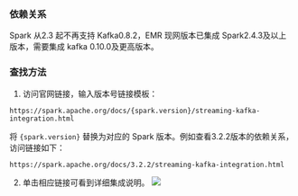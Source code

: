 ### 依赖关系
Spark 从2.3 起不再支持 Kafka0.8.2，EMR 现网版本已集成 Spark2.4.3及以上版本，需要集成 kafka 0.10.0及更高版本。


### 查找方法
1. 访问官网链接，输入版本号链接模板：
```
https://spark.apache.org/docs/{spark.version}/streaming-kafka-integration.html
```
将 `{spark.version}` 替换为对应的 Spark 版本。例如查看3.2.2版本的依赖关系，访问链接如下：
```
https://spark.apache.org/docs/3.2.2/streaming-kafka-integration.html
```
2. 单击相应链接可看到详细集成说明。
![](https://qcloudimg.tencent-cloud.cn/raw/652cc1ceb647278672314c2a552c316a.png)
